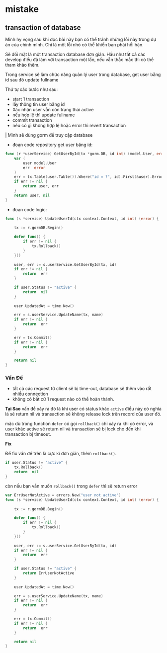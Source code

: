 # mistake

## transaction of database
Mình hy vọng sau khi đọc bài này bạn có thể tránh những lỗi này trong dự án của chính mình. Chỉ là một lỗi nhỏ có thể khiến bạn phải hối hận.

Sẽ đối mặt là một transaction database đơn giản. Hầu như tất cả các develop điều đã làm với transaction một lần, nếu vẫn thắc mắc thì có thể tham khảo thêm.

Trong service sẽ làm chức năng quản lý user trong database, get user bằng id sau đó update fullname

Thứ tự các bước như sau:
* start 1 transaction
* lấy thông tin user bằng id
* Xác nhận user vẫn còn trạng thái active
* nếu hợp lệ thì update fullname
* commit transaction
* nếu có gì không hợp lệ hoặc error thì revert transaction

| Mình sẽ dùng gorm để truy cập database

- đoạn code repository get user băng id:
```go
func (r *userService) GetUserById(tx *gorm.DB, id int) (model.User, error) {
	var (
		user model.User
		err  error
	)
	err = tx.Table(user.Table()).Where("id = ?", id).First(&user).Error
	if err != nil {
		return user, err
	}
	return user, nil
}
```

- đoạn code logic:
```go
func (s *service) UpdateUserId(ctx context.Context, id int) (error) {
    
	tx := r.gormDB.Begin()

    defer func() {
        if err != nil {
            tx.Rollback()
        }
    }()
    
    user, err := s.userService.GetUserById(tx, id)
    if err != nil {
        return  err
    }

    if user.Status != "active" {
        return  nil
    }
	
    user.UpdatedAt = time.Now()

    err = s.userService.UpdateName(tx, name)
    if err != nil {
        return  err
    }

    err = tx.Commit()
    if err != nil {
        return  err
    }

    return nil
}
```

### Vấn Đề
* tất cả các request từ client sẽ bị time-out, database sẽ thêm vào rất nhiều connection
* không có bất cứ 1 request nào có thể hoàn thành.

**Tại Sao**
vấn đề xảy ra đó là khi user có status khác `active` điều này có nghĩa là sẽ return nil và transaction sẽ không release lock trên record của user đó.

mặc dù trong function `defer` có gọi `rollback()` chỉ xảy ra khi có error, và user khác active sẽ return nil và transaction sẽ bị lock cho đến khi transaction bị timeout.

**Fix**

Để fix vấn đề trên là cực kì đơn giản, thêm `rollback()`.
```go
if user.Status != "active" {
    tx.Rollback()
    return  nil
}
```

còn nếu bạn vẫn muốn `rollback()` trong `defer` thì sẽ return error
```go
var ErrUserNotActive = errors.New("user not active")
func (s *service) UpdateUserId(ctx context.Context, id int) (error) {
    
	tx := r.gormDB.Begin()

    defer func() {
        if err != nil {
            tx.Rollback()
        }
    }()
    
    user, err := s.userService.GetUserById(tx, id)
    if err != nil {
        return  err
    }

    if user.Status != "active" {
        return ErrUserNotActive
    }
	
    user.UpdatedAt = time.Now()

    err = s.userService.UpdateName(tx, name)
    if err != nil {
        return  err
    }

    err = tx.Commit()
    if err != nil {
        return  err
    }

    return nil
}
```
